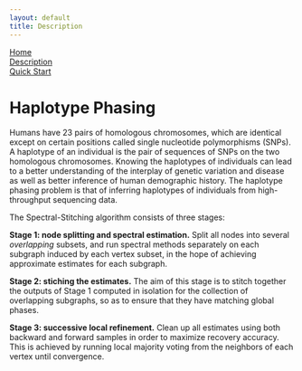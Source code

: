```yaml
---
layout: default
title: Description
---
```


[Home](https://chenyx04.github.io/Spectral-Stitching/)  
[Description](https://chenyx04.github.io/Spectral-Stitching/Description)  
[Quick Start](https://chenyx04.github.io/Spectral-Stitching/users_guide)

# Haplotype Phasing


Humans have 23 pairs of homologous chromosomes, which are identical except on certain positions called single nucleotide polymorphisms (SNPs). A haplotype of an individual is the pair of sequences of SNPs on the two homologous chromosomes. Knowing the haplotypes of individuals can lead to a better understanding of the interplay of genetic variation and disease as well as better inference of human demographic history. The haplotype phasing problem is that of inferring haplotypes of individuals from high-throughput sequencing data. 

The Spectral-Stitching algorithm consists of three stages:

**Stage 1: node splitting and spectral estimation.**  Split all nodes into several *overlapping* subsets, and run spectral
methods separately on each subgraph induced by each vertex subset, in the hope of achieving approximate estimates for each subgraph. 

**Stage 2: stiching the estimates.**  The aim of this stage is to stitch together the outputs of Stage 1
computed in isolation for the collection of overlapping subgraphs, so as to ensure that they have matching global phases. 

**Stage 3: successive local refinement.**  Clean up all estimates using both backward and
forward samples in order to maximize recovery accuracy. This is achieved by running local majority
voting from the neighbors of each vertex until convergence. 







